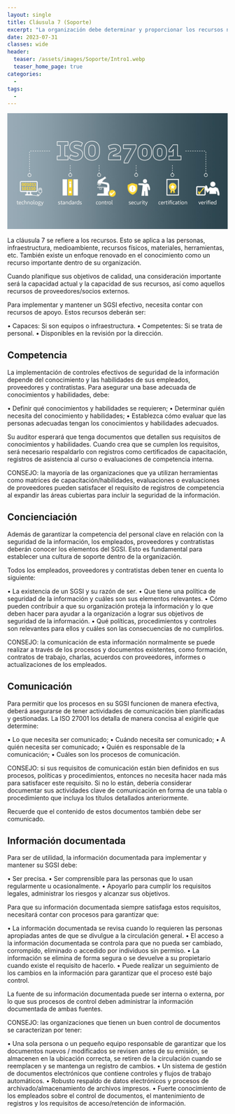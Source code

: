 ```yaml
---
layout: single
title: Cláusula 7 (Soporte)
excerpt: "La organización debe determinar y proporcionar los recursos necesarios para mejorar el establecimiento, implementación, mantenimiento y mejora continua del Sistema de Gestión de Seguridad de la Información. Uno de los aspectos más importantes que la dirección debe perseguir es proporcionar dichos recursos. Para ello, se recogerá en la política de seguridad de la información dicho compromiso."
date: 2023-07-31
classes: wide
header:
  teaser: /assets/images/Soporte/Intro1.webp
  teaser_home_page: true
categories:
  - 
tags:
  - 
---
```


![](/assets/images/Soporte/Intro2.jpg)

La cláusula 7 se refiere a los recursos. Esto se aplica a las personas, infraestructura, medioambiente, recursos físicos, materiales, herramientas, etc. También existe un enfoque renovado en el conocimiento como un recurso importante dentro de su organización.

Cuando planifique sus objetivos de calidad, una consideración importante será la capacidad actual y la capacidad de sus recursos, así como aquellos recursos de proveedores/socios externos.

Para implementar y mantener un SGSI efectivo, necesita contar con recursos de apoyo. Estos recursos deberán ser:

• Capaces: Si son equipos o infraestructura.
• Competentes: Si se trata de personal.
• Disponibles en la revisión por la dirección.

## Competencia

La implementación de controles efectivos de seguridad de la información depende del conocimiento y las habilidades de sus empleados, proveedores y contratistas. Para asegurar una base adecuada de conocimientos y habilidades, debe:

• Definir qué conocimientos y habilidades se requieren;
• Determinar quién necesita del conocimiento y habilidades;
• Establezca cómo evaluar que las personas adecuadas tengan los conocimientos y habilidades adecuados.

Su auditor esperará que tenga documentos que detallen sus requisitos de conocimientos y habilidades. Cuando crea que se cumplen los requisitos, será necesario respaldarlo con registros como certificados de capacitación, registros de asistencia al curso o evaluaciones de competencia interna.

CONSEJO: la mayoría de las organizaciones que ya utilizan herramientas como matrices de capacitación/habilidades, evaluaciones o evaluaciones de proveedores pueden satisfacer el requisito de registros de competencia al expandir las áreas cubiertas para incluir la seguridad de la información.

## Concienciación

Además de garantizar la competencia del personal clave en relación con la seguridad de la información, los empleados, proveedores y contratistas deberán conocer los elementos del SGSI. Esto es fundamental para establecer una cultura de soporte dentro de la organización.

Todos los empleados, proveedores y contratistas deben tener en cuenta lo siguiente:

• La existencia de un SGSI y su razón de ser.
• Que tiene una política de seguridad de la información y cuáles son sus elementos relevantes.
• Cómo pueden contribuir a que su organización proteja la información y lo que deben hacer para ayudar a la organización a lograr sus objetivos de seguridad de la información.
• Qué políticas, procedimientos y controles son relevantes para ellos y cuáles son las consecuencias de no cumplirlos.

CONSEJO: la comunicación de esta información normalmente se puede realizar a través de los procesos y documentos existentes, como formación, contratos de trabajo, charlas, acuerdos con proveedores, informes o actualizaciones de los empleados.

## Comunicación

Para permitir que los procesos en su SGSI funcionen de manera efectiva, deberá asegurarse de tener actividades de comunicación bien planificadas y gestionadas. La ISO 27001 los detalla de manera concisa al exigirle que determine:

• Lo que necesita ser comunicado;
• Cuándo necesita ser comunicado;
• A quién necesita ser comunicado;
• Quién es responsable de la comunicación;
• Cuáles son los procesos de comunicación.

CONSEJO: si sus requisitos de comunicación están bien definidos en sus procesos, políticas y procedimientos, entonces no necesita hacer nada más para satisfacer este requisito. Si no lo están, debería considerar documentar sus actividades clave de comunicación en forma de una tabla o procedimiento que incluya los títulos detallados anteriormente.

Recuerde que el contenido de estos documentos también debe ser comunicado.

## Información documentada

Para ser de utilidad, la información documentada para implementar y mantener su SGSI debe:

• Ser precisa.
• Ser comprensible para las personas que lo usan regularmente u ocasionalmente.
• Apoyarlo para cumplir los requisitos legales, administrar los riesgos y alcanzar sus objetivos.

Para que su información documentada siempre satisfaga estos requisitos, necesitará contar con procesos para garantizar que:

• La información documentada se revisa cuando lo requieren las personas apropiadas antes de que se divulgue a la circulación general.
• El acceso a la información documentada se controla para que no pueda ser cambiado, corrompido, eliminado o accedido por individuos sin permiso.
• La información se elimina de forma segura o se devuelve a su propietario cuando existe el requisito de hacerlo.
• Puede realizar un seguimiento de los cambios en la información para garantizar que el proceso esté bajo
control.

La fuente de su información documentada puede ser interna o externa, por lo que sus procesos de control deben administrar la información documentada de ambas fuentes.

CONSEJO: las organizaciones que tienen un buen control de documentos se caracterizan por tener:

• Una sola persona o un pequeño equipo responsable de garantizar que los documentos nuevos / modificados se revisen antes de su emisión, se almacenen en la ubicación correcta, se retiren de la circulación cuando se reemplacen y se mantenga un registro de cambios.
• Un sistema de gestión de documentos electrónicos que contiene controles y flujos de trabajo automáticos.
• Robusto respaldo de datos electrónicos y procesos de archivado/almacenamiento de archivos impresos.
• Fuerte conocimiento de los empleados sobre el control de documentos, el mantenimiento de registros y los requisitos de acceso/retención de información.
